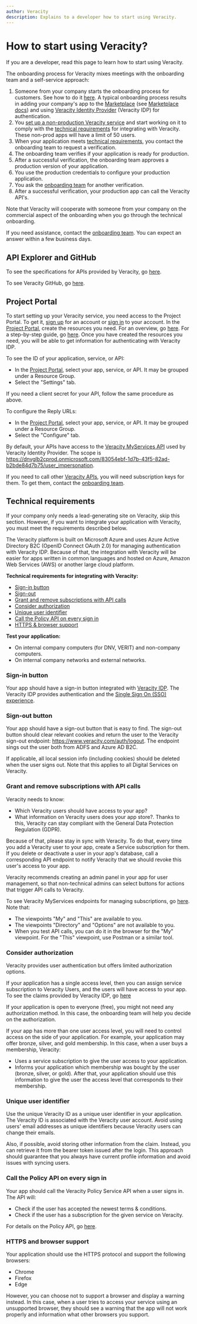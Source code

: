 ```yaml
---
author: Veracity
description: Explains to a developer how to start using Veracity.
---
```


# How to start using Veracity?
If you are a developer, read this page to learn how to start using Veracity. 

The onboarding process for Veracity mixes meetings with the onboarding team and a self-service approach:
1. Someone from your company starts the onboarding process for customers. See how to do it [here](https://developer.veracity.com/docs/section/marketplace/productpresentation). A typical onboarding process results in
adding your company's app to the [Marketplace](https://store.veracity.com/) (see [Marketplace docs](https://developer.veracity.com/docs/section/marketplace/marketplace)) and using [Veracity Identity Provider](https://developer.veracity.com/docs/section/identity/identity) (Veracity IDP) for authentication. 
2. You [set up a non-production Veracity service](#project) and start working on it to comply with the [technical requirements](#requirements) for integrating with Veracity. These non-prod apps will have a limit of 50 users. 
3. When your application meets [technical requirements](#technical-requirements), you contact the onboarding team to request a verification.
4. The onboarding team verifies if your application is ready for production.
5. After a successful verification, the onboarding team approves a production version of your application.
6. You use the production credentials to configure your production application.
7. You ask the [onboarding team](mailto:onboarding@veracity.com) for another verification.
8. After a successful verification, your production app can call the Veracity API's.

Note that Veracity will cooperate with someone from your company on the commercial aspect of the onboarding when you go through the technical onboarding.

If you need assistance, contact the [onboarding team](mailto:onboarding@veracity.com). You can expect an answer within a few business days.

## API Explorer and GitHub
To see the specifications for APIs provided by Veracity, go [here](https://developer.veracity.com/api).

To see Veracity GitHub, go [here](https://github.com/veracity).

## <a name="project"></a>Project Portal
To start setting up your Veracity service, you need access to the Project Portal. To get it, [sign up](https://id.veracity.com/sign-up?return-url=https%3a%2f%2fdeveloper.veracity.com%2fauth%2flogin%3freturnTo%3d%2fdevEnrolled) for an account or [sign in](https://login.veracity.com/a68572e3-63ce-4bc1-acdc-b64943502e9d/oauth2/v2.0/authorize?p=b2c_1a_signinwithadfsidp&redirect_uri=https%3A%2F%2Fdeveloper.veracity.com%2Fauth%2Foidc%2Floginreturn&response_type=code&response_mode=form_post&client_id=3e6d5154-57c6-4fb2-a591-1f51b6c7739e&mfa_required=true&state=CUSTOMOVVnHKeZnaNhrB3VRj7KsCCA56dBjh9U%7B%22query%22%3A%7B%22returnTo%22%3A%22%2FdevEnrolled%22%2C%22p%22%3A%22B2C_1A_SignInWithADFSIdp%22%7D%7D&nonce=Dhgzqrv_YktA_BRvQCKJR3fkpVJaTFqP&scope=openid%20offline_access%20https%3A%2F%2Fdnvglb2cprod.onmicrosoft.com%2F83054ebf-1d7b-43f5-82ad-b2bde84d7b75%2Fuser_impersonation%20https%3A%2F%2Fdnvglb2cprod.onmicrosoft.com%2F83054ebf-1d7b-43f5-82ad-b2bde84d7b75%2Fmanage_appregistrations%20https%3A%2F%2Fdnvglb2cprod.onmicrosoft.com%2F83054ebf-1d7b-43f5-82ad-b2bde84d7b75%2Fuser_administration%20https%3A%2F%2Fdnvglb2cprod.onmicrosoft.com%2F83054ebf-1d7b-43f5-82ad-b2bde84d7b75%2Fmanage_services%20https%3A%2F%2Fdnvglb2cprod.onmicrosoft.com%2F83054ebf-1d7b-43f5-82ad-b2bde84d7b75%2Fresource_administration&x-client-SKU=passport-azure-ad&x-client-Ver=4.3.2) to your account.
In the [Project Portal](https://developer.veracity.com/projects), create the resources you need. For an overview, go [here](https://developer.veracity.com/docs/section/developerexperience/introduction). For a step-by-step guide, go [here](https://developer.veracity.com/docs/section/developerexperience/step-by-step-guide/getting-started).
Once you have created the resources you need, you will be able to get information for authenticating with Veracity IDP. 

To see the ID of your application, service, or API:
* In the [Project Portal](https://developer.veracity.com/projects), select your app, service, or API. It may be grouped under a Resource Group.
* Select the "Settings" tab.

If you need a client secret for your API, follow the same procedure as above.

To configure the Reply URLs:
* In the [Project Portal](https://developer.veracity.com/projects), select your app, service, or API. It may be grouped under a Resource Group.
* Select the "Configure" tab.

By default, your APIs have access to the [Veracity MyServices API](https://developer.veracity.com/docs/section/identity/services-openapi) used by Veracity Identity Provider. The scope is https://dnvglb2cprod.onmicrosoft.com/83054ebf-1d7b-43f5-82ad-b2bde84d7b75/user_impersonation.

If you need to call other [Veracity APIs](https://developer.veracity.com/api), you will need subscription keys for them. To get them, contact the [onboarding team](onboarding@veracity.com). 

## Technical requirements
If your company only needs a lead-generating site on Veracity, skip this section.
However, if you want to integrate your application with Veracity, you must meet the requirements described below. 

The Veracity platform is built on Microsoft Azure and uses Azure Active Directory B2C (OpenID Connect OAuth 2.0) for managing authentication with Veracity IDP. Because of that, the integration with Veracity will be easier for apps written in common languages and hosted on Azure, Amazon Web Services (AWS) or another large cloud platform.

**Technical requirements for integrating with Veracity:**
* [Sign-in button](#sign-in-button)
* [Sign-out](#sign-out-button)
* [Grant and remove subscriptions with API calls](#grant-and-remove-subscriptions-with-api-calls)
* [Consider authorization](#consider-authorization)
* [Unique user identifier](#unique-user-identifier)
* [Call the Policy API on every sign in](#call-the-policy-api-on-every-sign-in)
* [HTTPS & browser support](#https-and-browser-support)

**Test your application:**
* On internal company computers (for DNV, VERIT) and non-company computers.
* On internal company networks and external networks.

### Sign-in button
Your app should have a sign-in button integrated with [Veracity IDP](https://developer.veracity.com/docs/section/identity/identity). The Veracity IDP provides authentication and the [Single Sign On (SSO) experience](https://developer.veracity.com/docs/section/customerservices/sso). 

### Sign-out button
Your app should have a sign-out button that is easy to find. 
The sign-out button should clear relevant cookies and return the user to the Veracity sign-out endpoint: https://www.veracity.com/auth/logout. The endpoint sings out the user both from ADFS and Azure AD B2C.

If applicable, all local session info (including cookies) should be deleted when the user signs out.
Note that this applies to all Digital Services on Veracity.

### Grant and remove subscriptions with API calls
Veracity needs to know:
* Which Veracity users should have access to your app?
* What information on Veracity users does your app store?. Thanks to this, Veracity can stay compliant with the General Data Protection Regulation (GDPR).

Because of that, please stay in sync with Veracity. To do that, every time you add a Veracity user to your app, create a Service subscription for them.
If you delete or deactivate a user in your app's database, call a corresponding API endpoint to notify Veracity that we should revoke this user's access to your app. 

Veracity recommends creating an admin panel in your app for user management, so that non-technical admins can select buttons for actions that trigger API calls to Veracity.

To see Veracity MyServices endpoints for managing subscriptions, go [here](https://developer.veracity.com/docs/section/identity/services-openapi). Note that:
* The viewpoints "My" and "This" are available to you.
* The viewpoints "Directory" and "Options" are not available to you. 
* When you test API calls, you can do it in the browser for the "My" viewpoint. For the "This" viewpoint, use Postman or a similar tool.

### Consider authorization
Veracity provides user authentication but offers limited authorization options. 

If your application has a single access level, then you can assign service subscription to Veracity Users, and the users will have access to your app. To see the claims provided by Veracity IDP, go [here](https://developer.veracity.com/docs/section/identity/authentication/claims)

If your application is open to everyone (free), you might not need any authorization method. In this case, the onboarding team will help you decide on the authorization.

If your app has more than one user access level, you will need to control access on the side of your application. For example, your application may offer bronze, silver, and gold membership. In this case, when a user buys a membership, Veracity:
* Uses a service subscription to give the user access to your application.
* Informs your application which membership was bought by the user (bronze, silver, or gold).
After that, your application should use this information to give the user the access level that corresponds to their membership.

### Unique user identifier
Use the unique Veracity ID as a unique user identifier in your application. The Veracity ID is associated with the Veracity user account. Avoid using users' email addresses as unique identifiers because Veracity users can change their emails.

Also, if possible, avoid storing other information from the claim. Instead, you can retrieve it from the bearer token issued after the login. This approach should guarantee that you always have current profile information and avoid issues with syncing users.

### Call the Policy API on every sign in
Your app should call the Veracity Policy Service API when a user signs in. The API will:
* Check if the user has accepted the newest terms & conditions.
* Check if the user has a subscription for the given service on Veracity.

For details on the Policy API, go [here](https://developer.veracity.com/docs/section/identity/policy-service).

### HTTPS and browser support
Your application should use the HTTPS protocol and support the following browsers:
* Chrome
* Firefox
* Edge

However, you can choose not to support a browser and display a warning instead. In this case, when a user tries to access your service using an unsupported browser, they should see a warning that the app will not work properly and information what other browsers you support.

